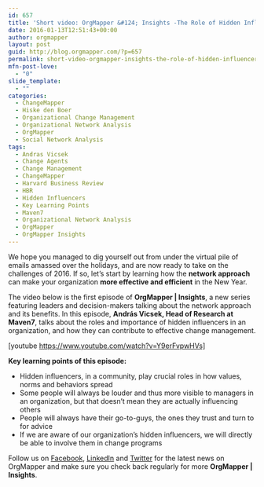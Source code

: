 ```yaml
---
id: 657
title: 'Short video: OrgMapper &#124; Insights -The Role of Hidden Influencers'
date: 2016-01-13T12:51:43+00:00
author: orgmapper
layout: post
guid: http://blog.orgmapper.com/?p=657
permalink: short-video-orgmapper-insights-the-role-of-hidden-influencers/
mfn-post-love:
  - "0"
slide_template:
  - ""
categories:
  - ChangeMapper
  - Hiske den Boer
  - Organizational Change Management
  - Organizational Network Analysis
  - OrgMapper
  - Social Network Analysis
tags:
  - Andras Vicsek
  - Change Agents
  - Change Management
  - ChangeMapper
  - Harvard Business Review
  - HBR
  - Hidden Influencers
  - Key Learning Points
  - Maven7
  - Organizational Network Analysis
  - OrgMapper
  - OrgMapper Insights
---
```

We hope you managed to dig yourself out from under the virtual pile of emails amassed over the holidays, and are now ready to take on the challenges of 2016. If so, let&#8217;s start by learning how the **network approach** can make your organization **more effective and efficient** in the New Year.

The video below is the first episode of **OrgMapper | Insights**, a new series featuring leaders and decision-makers talking about the network approach and its benefits. In this episode, **András Vicsek, Head of Research at Maven7**, talks about the roles and importance of hidden influencers in an organization, and how they can contribute to effective change management.

[youtube https://www.youtube.com/watch?v=Y9erFvpwHVs]

**Key learning points of this episode:**

  * Hidden influencers, in a community, play crucial roles in how values, norms and behaviors spread
  * Some people will always be louder and thus more visible to managers in an organization, but that doesn&#8217;t mean they are actually influencing others
  * People will always have their go-to-guys, the ones they trust and turn to for advice
  * If we are aware of our organization&#8217;s hidden influencers, we will directly be able to involve them in change programs

Follow us on <a href="https://www.facebook.com/orgmapper/" target="_blank">Facebook</a>, [LinkedIn](https://www.linkedin.com/company/orgmapper) and <a href="http://twitter.com/orgmapper" target="_blank">Twitter</a> for the latest news on OrgMapper and make sure you check back regularly for more **OrgMapper | Insights**.